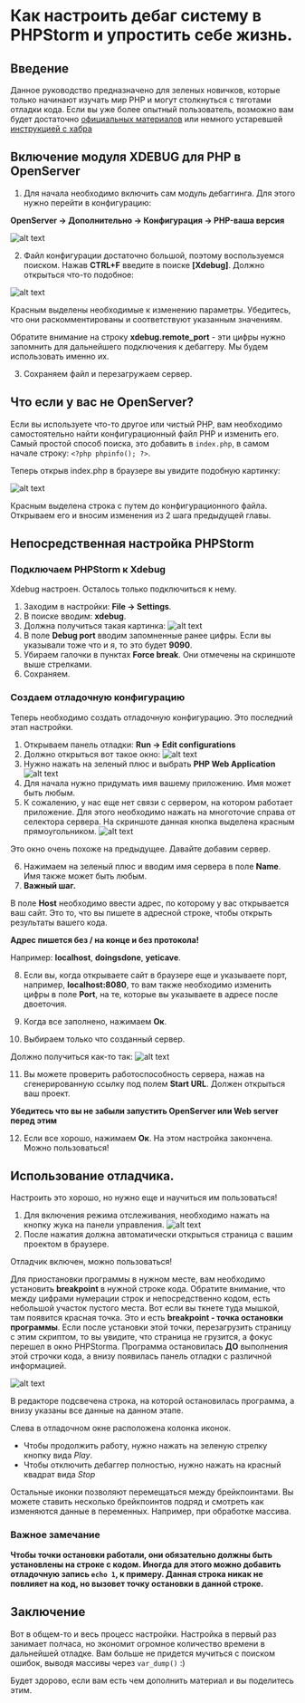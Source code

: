 # Как настроить дебаг систему в PHPStorm и упростить себе жизнь.

## Введение

Данное руководство предназначено для зеленых новичков, которые только начинают
изучать мир PHP и могут столкнуться с тяготами отладки кода.
Если вы уже более опытный пользователь, возможно вам будет достаточно [официальных материалов](https://www.jetbrains.com/help/phpstorm/configuring-xdebug.html)
или немного устаревшей [инструкцией с хабра](https://habrahabr.ru/post/250323/)

## Включение модуля XDEBUG для PHP в OpenServer

1. Для начала необходимо включить сам модуль дебаггинга. Для этого нужно
перейти в конфигурацию:

**OpenServer -> Дополнительно -> Конфигурация -> PHP-ваша версия**

![alt text](img/phpconfig.jpg "Конфигурация PHP")

2. Файл конфигурации достаточно большой, поэтому воспользуемся поиском. Нажав **CTRL+F** введите в поиске **[Xdebug]**.
Должно открыться что-то подобное:

![alt text](img/xdebug.jpg "Настройки xdebug")

Красным выделены необходимые к изменению параметры. Убедитесь, что они раскомментированы и соответствуют указанным значениям.

Обратите внимание на строку **xdebug.remote_port** - эти цифры нужно запомнить для дальнейшего подключения к дебаггеру. Мы будем использовать именно их.

3. Сохраняем файл и перезагружаем сервер.

## Что если у вас не OpenServer?

Если вы используете что-то другое или чистый PHP, вам необходимо самостоятельно найти конфигурационный файл PHP и изменить его.
Самый простой способ поиска, это добавить в `index.php`, в самом начале строку: `<?php phpinfo(); ?>`. 

Теперь открыв index.php в браузере вы увидите подобную картинку:

![alt text](img/phpinfo.jpg "PHPinfo")

Красным выделена строка с путем до конфигурационного файла. Открываем его и вносим изменения из 2 шага предыдущей главы.

## Непосредственная настройка PHPStorm

### Подключаем PHPStorm к Xdebug

Xdebug настроен. Осталось только подключиться к нему.

1. Заходим в настройки: **File -> Settings**.
2. В поиске вводим: **xdebug**.
3. Должна получиться такая картинка:
![alt text](img/xdebug_phpstorm.jpg "PHPStorm xdebug settings")
4. В поле **Debug port** вводим запомненные ранее цифры. Если вы указывали тоже что и я, то это будет **9090**.
5. Убираем галочки в пунктах **Force break**. Они отмечены на скриншоте выше стрелками.
6. Сохраняем.

### Создаем отладочную конфигурацию

Теперь необходимо создать отладочную конфигурацию. Это последний этап настройки.
1. Открываем панель отладки: **Run -> Edit configurations**
2. Должно открыться вот такое окно:
![alt text](https://monosnap.com/file/Lc7tnTHQfxOyzKVeStLRvcmGCOD6rb.png "Create web application")
3. Нужно нажать на зеленый плюс и выбрать **PHP Web Application**
![alt text](img/server_create2.jpg "Create web application")
4. Для начала нужно придумать имя вашему приложению. Имя может быть любым.
5. К сожалению, у нас еще нет связи с сервером, на котором работает приложение. Для этого необходимо нажать на многоточие
справа от селектора сервера. На скриншоте данная кнопка выделена красным прямоугольником.
![alt text](img/server.jpg "Create web application")

Это окно очень похоже на предыдущее. Давайте добавим сервер.

6. Нажимаем на зеленый плюс и вводим имя сервера в поле **Name**. Имя также может быть любым.
7. **Важный шаг.**

В поле **Host** необходимо ввести адрес, по которому у вас открывается ваш сайт. Это то, что вы пишете в адресной строке, чтобы открыть результаты вашего кода. 

**Адрес пишется без / на конце и без протокола!**

Например: **localhost**, **doingsdone**, **yeticave**.

8. Если вы, когда открываете сайт в браузере еще и указываете порт, например, **localhost:8080**, то вам также необходимо изменить цифры в поле **Port**, на те, которые вы указываете в адресе после двоеточия.

9. Когда все заполнено, нажимаем **Ок**.
10. Выбираем только что созданный сервер.

Должно получиться как-то так:
![alt text](img/server_done.jpg "Finish")

11. Вы можете проверить работоспособность сервера, нажав на сгенерированную ссылку под полем **Start URL**. Должен открыться ваш проект.

**Убедитесь что вы не забыли запустить OpenServer или Web server перед этим**

12. Если все хорошо, нажимаем **Ок**. На этом настройка закончена. Можно пользоваться!

## Использование отладчика.

Настроить это хорошо, но нужно еще и научиться им пользоваться!

1. Для включения режима отслеживания, необходимо нажать на кнопку жука на панели управления.
![alt text](img/debug_bug.png "Finish")
2. После нажатия должна автоматически открыться страница с вашим проектом в браузере.

Отладчик включен, можно пользоваться!

Для приостановки программы в нужном месте, вам необходимо установить **breakpoint** в нужной строке кода. Обратите внимание, что между цифрами нумерации строк и непосредственно кодом, есть небольшой участок пустого места. Вот если вы ткнете туда мышкой, там появится красная точка. Это и есть **breakpoint - точка остановки программы**. Если после установки этой точки, перезагрузить страницу с этим скриптом, то вы увидите, что страница не грузится, а фокус перешел в окно PHPStormа. Программа остановилась **ДО** выполнения этой строчки кода, а внизу появилась панель отладки с различной информацией.

![alt text](img/debug_window.jpg "Пример работы")

В редакторе подсвечена строка, на которой остановилась программа, а внизу указаны все данные на данном этапе. 

Слева в отладочном окне расположена колонка иконок. 
* Чтобы продолжить работу, нужно нажать на зеленую стрелку кнопку вида *Play*. 
* Чтобы отключить дебаггер полностью, нужно нажать на красный квадрат вида *Stop*

Остальные иконки позволяют перемещаться между брейкпоинтами. Вы можете ставить несколько брейкпоинтов подряд и смотреть как изменяются данные в переменных. Например, при обработке массива.

### Важное замечание
**Чтобы точки остановки работали, они обязательно должны быть установлены на строке с кодом. Иногда для этого можно добавить отладочную запись `echo 1`, к примеру. Данная строка никак не повлияет на код, но вызовет точку остановки в данной строке.**

## Заключение

Вот в общем-то и весь процесс настройки. Настройка в первый раз занимает полчаса, но экономит огромное количество времени в дальнейшей отладке. Вам больше не придется мучиться с поиском ошибок, выводя массивы через `var_dump()` :)

Будет здорово, если вам есть чем дополнить материал и вы поделитесь этим.

